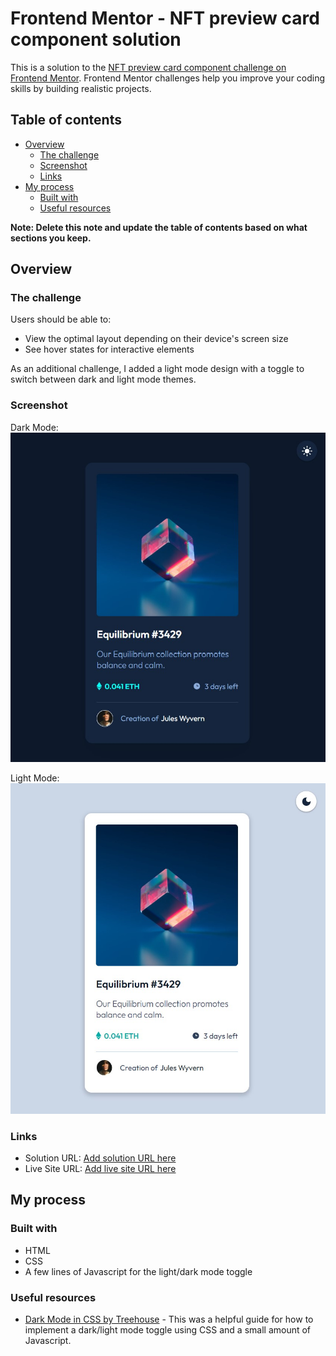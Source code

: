 # Frontend Mentor - NFT preview card component solution

This is a solution to the [NFT preview card component challenge on Frontend Mentor](https://www.frontendmentor.io/challenges/nft-preview-card-component-SbdUL_w0U). Frontend Mentor challenges help you improve your coding skills by building realistic projects. 

## Table of contents

- [Overview](#overview)
  - [The challenge](#the-challenge)
  - [Screenshot](#screenshot)
  - [Links](#links)
- [My process](#my-process)
  - [Built with](#built-with)
  - [Useful resources](#useful-resources)

**Note: Delete this note and update the table of contents based on what sections you keep.**

## Overview

### The challenge

Users should be able to:

- View the optimal layout depending on their device's screen size
- See hover states for interactive elements

As an additional challenge, I added a light mode design with a toggle to switch between dark and light mode themes. 

### Screenshot

Dark Mode:
![Dark mode solution](./solution/dark-mode-solution.jpg)

Light Mode:
![Light mode solution](./solution/light-mode-solution.jpg)

### Links

- Solution URL: [Add solution URL here](https://your-solution-url.com)
- Live Site URL: [Add live site URL here](https://your-live-site-url.com)

## My process

### Built with

- HTML
- CSS
- A few lines of Javascript for the light/dark mode toggle

### Useful resources

- [Dark Mode in CSS by Treehouse](https://www.youtube.com/watch?v=xPC8DhxItTU) - This was a helpful guide for how to implement a dark/light mode toggle using CSS and a small amount of Javascript.
